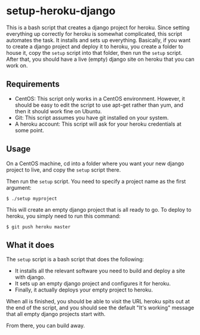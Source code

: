 setup-heroku-django
===================

This is a bash script that creates a django project for heroku. Since setting everything up correctly for heroku is somewhat complicated, this script automates the task. It installs and sets up everything. Basically, if you want to create a django project and deploy it to heroku, you create a folder to house it, copy the `setup` script into that folder, then run the `setup` script. After that, you should have a live (empty) django site on heroku that you can work on.


Requirements
------------

* CentOS: This script only works in a CentOS environment. However, it should be easy to edit the script to use apt-get rather than yum, and then it should work fine on Ubuntu.
* Git: This script assumes you have git installed on your system.
* A heroku account: This script will ask for your heroku credentials at some point.


Usage
-----

On a CentOS machine, cd into a folder where you want your new django project to live, and copy the `setup` script there.

Then run the `setup` script. You need to specify a project name as the first argument:

    $ ./setup myproject

This will create an empty django project that is all ready to go. To deploy to heroku, you simply need to run this command:

    $ git push heroku master
    
What it does
------------

The `setup` script is a bash script that does the following:

* It installs all the relevant software you need to build and deploy a site with django.
* It sets up an empty django project and configures it for heroku.
* Finally, it actually deploys your empty project to heroku. 

When all is finished, you should be able to visit the URL heroku spits out at the end of the script, and you should see the default "It's working" message that all empty django projects start with.

From there, you can build away.
